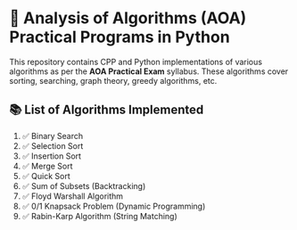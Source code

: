 # 🧠 Analysis of Algorithms (AOA) Practical Programs in Python

This repository contains CPP and Python implementations of various algorithms as per the **AOA Practical Exam** syllabus. These algorithms cover sorting, searching, graph theory, greedy algorithms, etc.

## 📚 List of Algorithms Implemented

1. ✅ Binary Search
2. ✅ Selection Sort  
3. ✅ Insertion Sort  
4. ✅ Merge Sort  
5. ✅ Quick Sort  
6. ✅ Sum of Subsets (Backtracking)   
7. ✅ Floyd Warshall Algorithm   
9. ✅ 0/1 Knapsack Problem (Dynamic Programming)  
10. ✅ Rabin-Karp Algorithm (String Matching)
